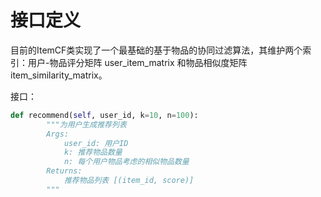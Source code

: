 # 接口定义

目前的ItemCF类实现了一个最基础的基于物品的协同过滤算法，其维护两个索引：用户-物品评分矩阵 user_item_matrix 和物品相似度矩阵 item_similarity_matrix。

接口：

```python
def recommend(self, user_id, k=10, n=100):
        """为用户生成推荐列表
        Args:
            user_id: 用户ID
            k: 推荐物品数量
            n: 每个用户物品考虑的相似物品数量
        Returns:
            推荐物品列表 [(item_id, score)]
        """
```
